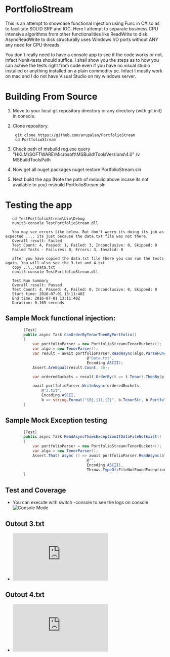 # PortfolioStream
This is an attempt to showcase functional injection using Func in C# so as to facilitate SOLID SRP and IOC.
Here I attempt to separate business CPU intensive algorithms from other functionalities like ReadWrite to disk.
AsyncReadWrite to disk structurally uses Windows I/O ports without ANY any need for CPU threads. 

You don't really need to have a console app to see if the code works or not. Infact Nunit-tests should suffice. I shall show you the steps 
as to how you can achive the tests right from code even if you have no visual studio installed or anything installed on a plain commodity pc.
Infact I mostly work on mac and I do not have Visual Studio on my windows server.

# Building From Source
1. Move to your local git repository directory or any directory (with git init) in console.

2. Clone repository.

        git clone https://github.com/arupalan/PortfolioStream
        cd PortfolioStream
        
3. Check path of msbuild
        reg.exe query "HKLM\SOFTWARE\Microsoft\MSBuild\ToolsVersions\4.0" /v MSBuildToolsPath
        
4. Now get all nuget packages
        nuget restore PortfolioStream.sln
        
5. Next build the app (Note the path of msbuild above incase its not available to you)
        msbuild PortfolioStream.sln
        
# Testing the app
       cd TestPortfolioStream\bin\Debug
       nunit3-console TestPortfolioStream.dll
       
       You may see errors like below. But don't worry its doing its job as expected .... its just because the data.txt file was not there.
       Overall result: Failed                                            
       Test Count: 4, Passed: 1, Failed: 3, Inconclusive: 0, Skipped: 0  
       Failed Tests - Failures: 0, Errors: 3, Invalid: 0   
       
       after you have copied the data.txt file there you can run the tests again. You will also see the 3.txt and 4.txt
       copy ..\..\Data.txt
       nunit3-console TestPortfolioStream.dll
       
       Test Run Summary                                                     
       Overall result: Passed                                             
       Test Count: 4, Passed: 4, Failed: 0, Inconclusive: 0, Skipped: 0   
       Start time: 2016-07-01 13:11:40Z                                   
       End time: 2016-07-01 13:11:40Z                                   
       Duration: 0.165 seconds                                          
       
## Sample Mock functional injection:
```csharp
        [Test]
        public async Task CanOrderByTenorThenByPortfolio()
        {
            var portfolioParser = new PortfolioStream<TenorBucket>();
            var algo = new TenorParser();
            var result = await portfolioParser.ReadAsync(algo.ParseFunc,
                                    @"Data.txt",
                                    Encoding.ASCII);
            Assert.AreEqual(result.Count, 36);

            var orderedBuckets = result.OrderBy(t => t.Tenor).ThenBy(p => p.PortfolioId);

            await portfolioParser.WriteAsync(orderedBuckets, 
                @"3.txt",
                Encoding.ASCII,
                b => string.Format("{0},{1},{2}", b.TenorStr, b.PortfolioId, b.Value));
        }
```

## Sample Mock Exception testing
```c#
        [Test]
        public async Task ReadAsyncThowsExceptionIfDataFileNotExist()
        {
            var portfolioParser = new PortfolioStream<TenorBucket>();
            var algo = new TenorParser();
            Assert.That( async () => await portfolioParser.ReadAsync(algo.ParseFunc,
                                    @"",
                                    Encoding.ASCII),
                                    Throws.TypeOf<FileNotFoundException>());
        }
```
## Test and Coverage
* You can execute with switch -console to see the logs on console
 ![Console Mode](http://www.alanaamy.net/wp-content/uploads/2016/07/Tests.png)

## Outout 3.txt
*  ![Console Mode](http://www.alanaamy.net/wp-content/uploads/2016/07/3.txt)

## Outout 4.txt
*  ![Console Mode](http://www.alanaamy.net/wp-content/uploads/2016/07/4.txt)